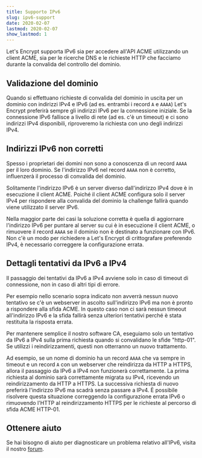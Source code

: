 ```yaml
---
title: Supporto IPv6
slug: ipv6-support
date: 2020-02-07
lastmod: 2020-02-07
show_lastmod: 1
---
```



Let's Encrypt supporta IPv6 sia per accedere all'API ACME utilizzando un client ACME, sia per le ricerche DNS e le richieste HTTP che facciamo durante la convalida del controllo del dominio.

## Validazione del dominio

Quando si effettuano richieste di convalida del dominio in uscita per un dominio con indirizzi IPv4 e IPv6 (ad es. entrambi i record `A` e `AAAA`) Let's Encrypt preferirà sempre gli indirizzi IPv6 per la connessione iniziale. Se la connessione IPv6 fallisce a livello di rete (ad es. c'è un timeout) e ci sono indirizzi IPv4 disponibili, riproveremo la richiesta con uno degli indirizzi IPv4.

## Indirizzi IPv6 non corretti

Spesso i proprietari dei domini non sono a conoscenza di un record `AAAA` per il loro dominio. Se l'indirizzo IPv6 nel record `AAAA` non è corretto, influenzerà il processo di convalida del dominio.

Solitamente l'indirizzo IPv6 è un server diverso dall'indirizzo IPv4 dove è in esecuzione il client ACME. Poiché il client ACME configura solo il server IPv4 per rispondere alla convalida del dominio la challenge fallirà quando viene utilizzato il server IPv6.

Nella maggior parte dei casi la soluzione corretta è quella di aggiornare l'indirizzo IPv6 per puntare al server su cui è in esecuzione il client ACME, o rimuovere il record `AAAA` se il dominio non è destinato a funzionare con IPv6. Non c'è un modo per richiedere a Let's Encrypt di crittografare preferendo IPv4, è necessario correggere la configurazione errata.

## Dettagli tentativi da IPv6 a IPv4

Il passaggio dei tentativi da IPv6 a IPv4 avviene solo in caso di timeout di connessione, non in caso di altri tipi di errore.

Per esempio nello scenario sopra indicato non avverrà nessun nuovo tentativo se c'è un webserver in ascolto sull'indirizzo IPv6 ma non è pronto a rispondere alla sfida ACME. In questo caso non ci sarà nessun timeout all'indirizzo IPv6 e la sfida fallirà senza ulteriori tentativi perché è stata restituita la risposta errata.

Per mantenere semplice il nostro software CA, eseguiamo solo un tentativo da IPv6 a IPv4 sulla prima richiesta quando si convalidano le sfide "http-01". Se utilizzi i reindirizzamenti, questi non otterranno un nuovo trattamento.

Ad esempio, se un nome di dominio ha un record `AAAA` che va sempre in timeout e un record `A` con un webserver che reindirizza da HTTP a HTTPS, allora il passaggio da IPv6 a IPv4 non funzionerà correttamente. La prima richiesta al dominio sarà correttamente migrata su IPv4, ricevendo un reindirizzamento da HTTP a HTTPS. La successiva richiesta di nuovo preferirà l'indirizzo IPv6 ma scadrà senza passare a IPv4. È possibile risolvere questa situazione correggendo la configurazione errata IPv6 o rimuovendo l'HTTP al reindirizzamento HTTPS per le richieste al percorso di sfida ACME HTTP-01.

## Ottenere aiuto

Se hai bisogno di aiuto per diagnosticare un problema relativo all'IPv6, visita il nostro [forum](https://community.letsencrypt.org).
